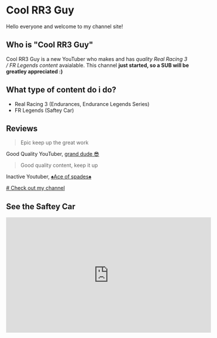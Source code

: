 # Cool RR3 Guy
Hello everyone and welcome to my channel site!

## Who is "Cool RR3 Guy"
Cool RR3 Guy is a new YouTuber who makes and has *quality Real Racing 3 / FR Legends content* avaialable. This channel **just started, so a SUB will be greatley appreciated :)**

## What type of content do i do?
- Real Racing 3 (Endurances, Endurance Legends Series)
- FR Legends (Saftey Car)

## Reviews
> Epic keep up the great work

Good Quality YouTuber, [grand dude 😎](https://www.youtube.com/channel/UCrvEfyiRJ3O11mZ5DGXtYuQ)

> Good quality content, keep it up

Inactive Youtuber, [♠️Ace of spades♠️](https://www.youtube.com/channel/UCncGeOKe8xoOzYOXxspuz4g)

[# Check out my channel](https://www.youtube.com/channel/UCReO0uCesJkcwl5xxxXhcRQ)

## See the Saftey Car
<iframe width="560" height="315" src="https://www.youtube.com/embed/QJiHuG4LAfg" title="YouTube video player" frameborder="0" allow="accelerometer; autoplay; clipboard-write; encrypted-media; gyroscope; picture-in-picture" allowfullscreen></iframe>
